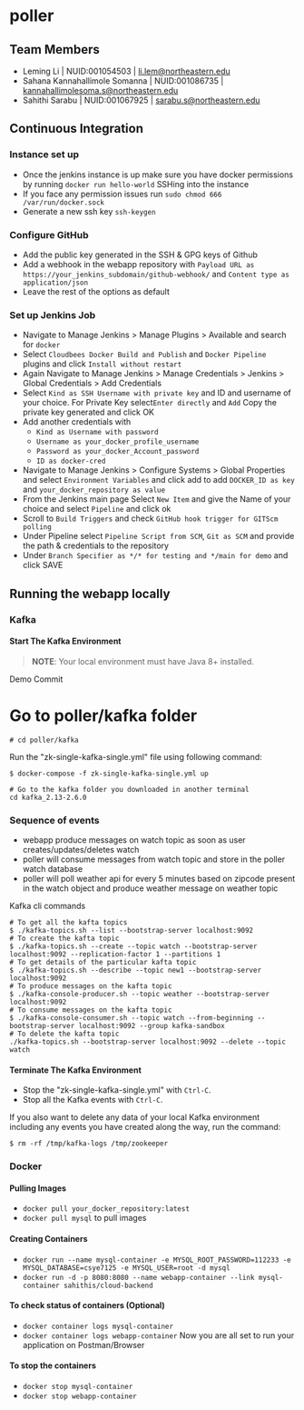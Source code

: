 # poller
## Team Members
 - Leming Li | NUID:001054503 | li.lem@northeastern.edu
 - Sahana Kannahallimole Somanna | NUID:001086735 | kannahallimolesoma.s@northeastern.edu
 - Sahithi Sarabu | NUID:001067925 | sarabu.s@northeastern.edu
## Continuous Integration
### Instance set up
  - Once the jenkins instance is up make sure you have docker permissions by running ```docker run hello-world``` SSHing into the instance
  - If you face any permission issues run ```sudo chmod 666 /var/run/docker.sock```
  - Generate a new ssh key ```ssh-keygen```
### Configure GitHub
  - Add the public key generated in the SSH & GPG keys of Github
  - Add a webhook in the webapp repository with ```Payload URL as https://your_jenkins_subdomain/github-webhook/``` and ```Content type as application/json```
  - Leave the rest of the options as default
### Set up Jenkins Job
  - Navigate to Manage Jenkins > Manage Plugins > Available and search for ```docker```
  - Select ```Cloudbees Docker Build and Publish``` and  ```Docker Pipeline``` plugins and click ```Install without restart```
  - Again Navigate to Manage Jenkins > Manage Credentials > Jenkins > Global Credentials > Add Credentials
  - Select ```Kind as SSH Username with private key``` and ID and username of your choice. For Private Key select```Enter directly``` and ```Add``` Copy the private key generated and click OK
  - Add another credentials with 
    - ```Kind as Username with password``` 
    - ```Username as your_docker_profile_username```
    - ```Password as your_docker_Account_password```
    - ```ID as docker-cred```
  - Navigate to Manage Jenkins > Configure Systems > Global Properties and select ```Environment Variables``` and click add to add ```DOCKER_ID as key``` and ```your_docker_repository as value```
  - From the Jenkins main page Select ```New Item``` and give the Name of your choice and select ```Pipeline``` and click ok
  - Scroll to ```Build Triggers``` and check ```GitHub hook trigger for GITScm polling```
  - Under Pipeline select ```Pipeline Script from SCM```, ```Git as SCM``` and provide the path & credentials to the repository
  - Under ```Branch Specifier as */* for testing and */main for demo```  and click SAVE
## Running the webapp locally
### Kafka
#### Start The Kafka Environment
>**NOTE**: Your local environment must have Java 8+ installed.

Demo Commit

# Go to poller/kafka folder
```shell script
# cd poller/kafka
```
Run the "zk-single-kafka-single.yml" file using following command:
```shell script
$ docker-compose -f zk-single-kafka-single.yml up
```
```shell script
# Go to the kafka folder you downloaded in another terminal
cd kafka_2.13-2.6.0
```
### Sequence of events
- webapp produce messages on watch topic as soon as user creates/updates/deletes watch
- poller will consume messages from watch topic and store in the poller watch database
- poller will poll weather api for every 5 minutes based on zipcode present in the watch object and produce weather message on weather topic

Kafka cli commands
```shell script
# To get all the kafta topics
$ ./kafka-topics.sh --list --bootstrap-server localhost:9092
# To create the kafta topic
$ ./kafka-topics.sh --create --topic watch --bootstrap-server localhost:9092 --replication-factor 1 --partitions 1
# To get details of the particular kafta topic
$ ./kafka-topics.sh --describe --topic new1 --bootstrap-server localhost:9092
# To produce messages on the kafta topic
$ ./kafka-console-producer.sh --topic weather --bootstrap-server localhost:9092 
# To consume messages on the kafta topic
$ ./kafka-console-consumer.sh --topic watch --from-beginning --bootstrap-server localhost:9092 --group kafka-sandbox
# To delete the kafta topic
./kafka-topics.sh --bootstrap-server localhost:9092 --delete --topic watch
```
#### Terminate The Kafka Environment
- Stop the "zk-single-kafka-single.yml" with `Ctrl-C`.
- Stop all the Kafka events with `Ctrl-C`.

If you also want to delete any data of your local Kafka environment including any events you have created along the way, run the command:
```shell script
$ rm -rf /tmp/kafka-logs /tmp/zookeeper
```

### Docker
#### Pulling Images
  - ```docker pull your_docker_repository:latest```
  - ```docker pull mysql``` to pull images
#### Creating Containers
  - ```docker run --name mysql-container -e MYSQL_ROOT_PASSWORD=112233 -e MYSQL_DATABASE=csye7125 -e MYSQL_USER=root -d mysql```
  - ```docker run -d -p 8080:8080 --name webapp-container --link mysql-container sahithis/cloud-backend```
#### To check status of containers (Optional)
  - ```docker container logs mysql-container```
  - ```docker container logs webapp-container```
Now you are all set to run your application on Postman/Browser 
#### To stop the containers
  - ```docker stop mysql-container```
  - ```docker stop webapp-container```
